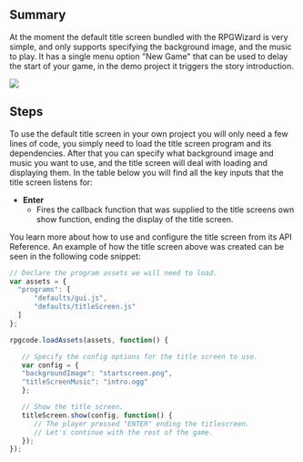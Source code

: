 ## Summary
At the moment the default title screen bundled with the RPGWizard is very simple, and only supports specifying the background image, and the music to play. It has a single menu option "New Game" that can be used to delay the start of your game, in the demo project it triggers the story introduction.

![](images/default_systems/02_title_screen/images/1.gif)

## Steps
To use the default title screen in your own project you will only need a few lines of code, you simply need to load the title screen program and its dependencies. After that you can specify what background image and music you want to use, and the title screen will deal with loading and displaying them. In the table below you will find all the key inputs that the title screen listens for:

* **Enter**
  * Fires the callback function that was supplied to the title screens own show function, ending the display of the title screen.

You learn more about how to use and configure the title screen from its API Reference. An example of how the title screen above was created can be seen in the following code snippet:

```javascript
// Declare the program assets we will need to load.
var assets = {
  "programs": [
      "defaults/gui.js",
      "defaults/titleScreen.js"
  ]
};

rpgcode.loadAssets(assets, function() {

   // Specify the config options for the title screen to use.
   var config = {
   "backgroundImage": "startscreen.png",
   "titleScreenMusic": "intro.ogg"
   };

   // Show the title screen.
   titleScreen.show(config, function() {
      // The player pressed "ENTER" ending the titlescreen.
      // Let's continue with the rest of the game.
   });
});
```
